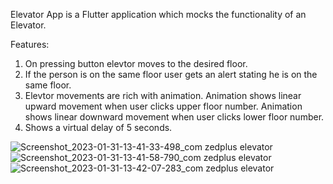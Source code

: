 Elevator App is a Flutter application which mocks the functionality of an Elevator.

Features: 
1. On pressing button elevtor moves to the desired floor.
2. If the person is on the same floor user gets an alert stating he is on the same floor.
3. Elevtor movements are rich with animation.
   Animation shows linear upward movement when user clicks upper floor number.
   Animation shows linear downward  movement when user clicks lower floor number.
4. Shows a virtual delay of 5 seconds.



![Screenshot_2023-01-31-13-41-33-498_com zedplus elevator](https://user-images.githubusercontent.com/58072489/215707792-1a1087b3-9494-4163-bbce-c21738ddfabc.jpg)
![Screenshot_2023-01-31-13-41-58-790_com zedplus elevator](https://user-images.githubusercontent.com/58072489/215707816-105f76bf-4fc2-43c7-a2e6-1eed64245bba.jpg)
![Screenshot_2023-01-31-13-42-07-283_com zedplus elevator](https://user-images.githubusercontent.com/58072489/215707828-3c9e0339-c426-4e8b-ac30-e6e530d79891.jpg)
